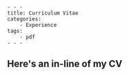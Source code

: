 	- - - 
	title: Curriculum Vitae
	categories: 
		- Experience
	tags: 
		- pdf
	- - -
## Here's an in-line of my CV

<div id="adobe-dc-view" style="width: 800px;"></div>
<script src="https://documentservices.adobe.com/view-sdk/viewer.js"></script>
<script type="text/javascript">
	document.addEventListener("adobe_dc_view_sdk.ready", function(){ 
		var adobeDCView = new AdobeDC.View({clientId: "06db6fab9f304a389df591392a6c2c43", divId: "adobe-dc-view"});
		adobeDCView.previewFile({
			content:{location: {url: "(https://github.com/KensleyBlaise/KensleyBlaise.github.io/blob/master/assets/images/Kensley_Blaise_19_08_2022.pdf)"}},
			metaData:{fileName: "ensley_Blaise_19_08_2022.pdf"}
		}, {embedMode: "IN_LINE"});
	});
</script>


